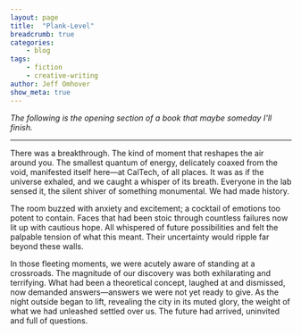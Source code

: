 ```yaml
---
layout: page
title:  "Plank-Level"
breadcrumb: true
categories:
    - blog
tags:
    - fiction
    - creative-writing
author: Jeff Omhover
show_meta: true
---
```


_The following is the opening section of a book that maybe someday I'll finish._

---

There was a breakthrough. The kind of moment that reshapes the air around you. The smallest quantum of energy, delicately coaxed from the void, manifested itself here—at CalTech, of all places. It was as if the universe exhaled, and we caught a whisper of its breath. Everyone in the lab sensed it, the silent shiver of something monumental. We had made history. 

The room buzzed with anxiety and excitement; a cocktail of emotions too potent to contain. Faces that had been stoic through countless failures now lit up with cautious hope. All whispered of future possibilities and felt the palpable tension of what this meant. Their uncertainty would ripple far beyond these walls. 

In those fleeting moments, we were acutely aware of standing at a crossroads. The magnitude of our discovery was both exhilarating and terrifying. What had been a theoretical concept, laughed at and dismissed, now demanded answers—answers we were not yet ready to give. As the night outside began to lift, revealing the city in its muted glory, the weight of what we had unleashed settled over us. The future had arrived, uninvited and full of questions.
